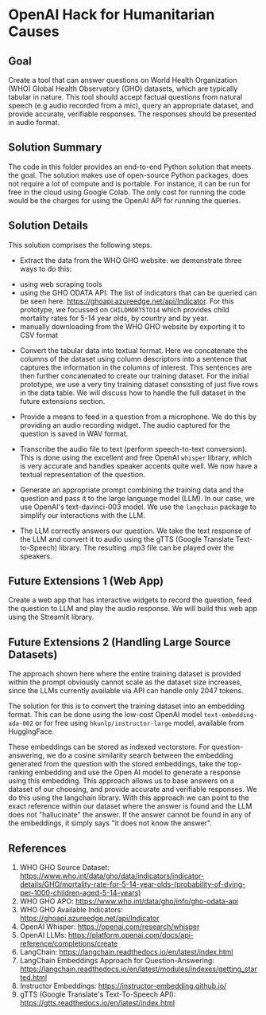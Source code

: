 # OpenAI Hack for Humanitarian Causes

## Goal
Create a tool that can answer questions on World Health Organization (WHO) Global Health Observatory (GHO) datasets, which are typically tabular in nature. This tool should accept factual questions from natural speech (e.g audio recorded from a mic), query an appropriate dataset, and provide accurate, verifiable responses. The responses should be presented in audio format.

## Solution Summary
The code in this folder provides an end-to-end Python solution that meets the goal. The solution makes use of open-source Python packages, does not require a lot of compute and is portable. For instance, it can be run for free in the cloud using Google Colab. The only cost for running the code would be the charges for using the OpenAI API for running the queries.

## Solution Details
This solution comprises the following steps.

* Extract the data from the WHO GHO website: we demonstrate three ways to do this:
- using web scraping tools
- using the GHO ODATA API: The list of indicators that can be queried can be seen here: https://ghoapi.azureedge.net/api/Indicator. For this prototype, we focussed on `CHILDMORT5TO14` which provides child mortality rates for 5-14 year olds, by country and by year.
- manually downloading from the WHO GHO website by exporting it to CSV format

* Convert the tabular data into textual format. Here we concatenate the columns of the dataset using column descriptors into a sentence that captures the information in the columns of interest. This sentences are then further concatenated to create our training dataset. For the initial prototype, we use a very tiny training dataset consisting of just five rows in the data table. We will discuss how to handle the full dataset in the future extensions section.

* Provide a means to feed in a question from a microphone. We do this by providing an audio recording widget. The audio captured for the question is saved in WAV format.

* Transcribe the audio file to text (perform speech-to-text conversion). This is done using the excellent and free OpenAI `whisper` library, which is very accurate and handles speaker accents quite well. We now have a textual representation of the question.

* Generate an appropriate prompt combining the training data and the question and pass it to the large language model (LLM). In our case, we use OpenAI's text-davinci-003 model. We use the `langchain` package to simplify our interactions with the LLM.

* The LLM correctly answers our question. We take the text response of the LLM and convert it to audio using the gTTS (Google Translate Text-to-Speech) library. The resulting .mp3 file can be played over the speakers.

## Future Extensions 1 (Web App)
Create a web app that has interactive widgets to record the question, feed the question to LLM and play the audio response. We will build this web app using the Streamlit library. 

## Future Extensions 2 (Handling Large Source Datasets)
The approach shown here where the entire training dataset is provided within the prompt obviously cannot scale as the dataset size increases, since the LLMs currently available via API can handle only 2047 tokens. 

The solution for this is to convert the training dataset into an embedding format. This can be done using the low-cost OpenAI model `text-embedding-ada-002` or for free using `hkunlp/instructor-large` model, available from HuggingFace.

These embeddings can be stored as indexed vectorstore. For question-answering, we do a cosine similarity search between the embedding generated from the question with the stored embeddings, take the top-ranking embedding and use the Open AI model to generate a response using this embedding. This approach allows us to base answers on a dataset of our choosing, and provide accurate and verifiable responses. We do this using the langchain library. With this approach we can point to the exact reference within our dataset where the answer is found and the LLM does not "hallucinate" the answer. If the answer cannot be found in any of the embeddings, it simply says "it does not know the answer".

## References
1. WHO GHO Source Dataset: https://www.who.int/data/gho/data/indicators/indicator-details/GHO/mortality-rate-for-5-14-year-olds-(probability-of-dying-per-1000-children-aged-5-14-years)
2. WHO GHO APO: https://www.who.int/data/gho/info/gho-odata-api
3. WHO GHO Available Indicators: https://ghoapi.azureedge.net/api/Indicator
4. OpenAI Whisper: https://openai.com/research/whisper
5. OpenAI LLMs: https://platform.openai.com/docs/api-reference/completions/create
5. LangChain: https://langchain.readthedocs.io/en/latest/index.html
6. LangChain Embeddings Approach for Question-Answering: https://langchain.readthedocs.io/en/latest/modules/indexes/getting_started.html
7. Instructor Embeddings: https://instructor-embedding.github.io/
6. gTTS (Google Translate's Text-To-Speech API): https://gtts.readthedocs.io/en/latest/index.html

